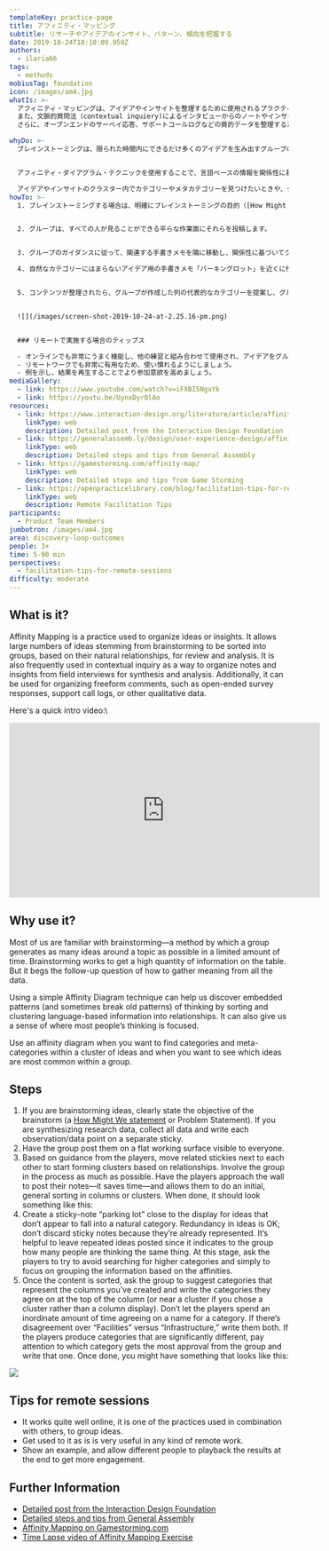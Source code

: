 ```yaml
---
templateKey: practice-page
title: アフィニティ・マッピング
subtitle: リサーチやアイデアのインサイト、パターン、傾向を把握する
date: 2019-10-24T18:10:09.959Z
authors:
  - ilaria66
tags:
  - methods
mobiusTag: foundation
icon: /images/am4.jpg
whatIs: >-
  アフィニティ・マッピングは、アイデアやインサイトを整理するために使用されるプラクティスです。ブレインストーミングから生じる多数のアイデアを、自然な関係に基づいてグループ分けし、レビューや分析することができます。
  また、文脈的質問法（contextual inquiery)によるインタビューからのノートやインサイトを合成分析するためにもよく使用されます。
  さらに、オープンエンドのサーベイ応答、サポートコールログなどの質的データを整理するためにも使用できます。

whyDo: >-
  ブレインストーミングは、限られた時間内にできるだけ多くのアイデアを生み出すグループの方法ですが、それらの全てのデータから意味を取り出す方法が必要になります。


  アフィニティ・ダイアグラム・テクニックを使用することで、言語ベースの情報を関係性に基づいてソートし、クラスタリングすることで、埋め込まれたパターン（時には古いパターンを打ち破ることもあります）を発見することができます。また、グループ内で最も一般的なアイデアがどこに集中しているのかを把握することもできます。

  アイデアやインサイトのクラスター内でカテゴリーやメタカテゴリーを見つけたいときや、グループ内で最も一般的なアイデアを知りたいときにアフィニティ・ダイアグラムを使用しましょう。
howTo: >-
  1. ブレインストーミングする場合は、明確にブレインストーミングの目的（[How Might Weステートメントや問題ステートメント](https://openpracticelibrary.com/practice/hmw/)） を定義します。研究データを合成する場合は、すべてのデータを収集し、各観察/データポイントを別の手書きメモに書きます。


  2. グループは、すべての人が見ることができる平らな作業面にそれらを投稿します。


  3. グループのガイダンスに従って、関連する手書きメモを隣に移動し、関係性に基づいてクラスターを作っていきます。可能な限りグループを参加させ、壁に近づいてメモを投稿するようにします。これにより時間を節約し、初期の一般的な分類（列またはクラスター）を行うことができます。完了したら、このようになります。

  4. 自然なカテゴリーにはまらないアイデア用の手書きメモ「パーキングロット」を近くに作成します。アイデアの重複はOKです。すでに表現されている手書きメモを破棄しないでください。同じアイデアを残すことは同じことを考えている人の数がわかるためメリットがあります。この段階では、プレイヤーにはカテゴリーを探すのではなく、情報をアフィニティ（親和性）に基づいてグルーピングすることに集中するように求めます。


  5. コンテンツが整理されたら、グループが作成した列の代表的なカテゴリーを提案し、グループが合意したカテゴリーを列の先頭（またはクラスター近く）に書きます。カテゴリーの名前に過度に時間を費やさないようにします。「施設」と「インフラ」のように意見が分かれる場合は、両方を書きます。プレイヤーが大きく異なるカテゴリーを生成する場合は、グループから最も承認を得ているカテゴリーに注意し、それを書きます。完了したら、このようになるかもしれません。


  ![](/images/screen-shot-2019-10-24-at-2.25.16-pm.png)


  ### リモートで実施する場合のティップス

  - オンラインでも非常にうまく機能し、他の練習と組み合わせて使用され、アイデアをグループ分けするために使用されます。
  - リモートワークでも非常に有用なため、使い慣れるようにしましょう。
  - 例を示し、結果を再生することでより参加意欲を高めましょう。
mediaGallery:
  - link: https://www.youtube.com/watch?v=iFXBI5NguYk
  - link: https://youtu.be/UynxDyr0lAo
resources:
  - link: https://www.interaction-design.org/literature/article/affinity-diagrams-learn-how-to-cluster-and-bundle-ideas-and-facts
    linkType: web
    description: Detailed post from the Interaction Design Foundation
  - link: https://generalassemb.ly/design/user-experience-design/affinity-mapping
    linkType: web
    description: Detailed steps and tips from General Assembly
  - link: https://gamestorming.com/affinity-map/
    linkType: web
    description: Detailed steps and tips from Game Storming
  - link: https://openpracticelibrary.com/blog/facilitation-tips-for-remote-sessions/
    linkType: web
    description: Remote Facilitation Tips
participants:
  - Product Team Members
jumbotron: /images/am4.jpg
area: discovery-loop-outcomes
people: 3+
time: 5-90 min
perspectives:
  - facilitation-tips-for-remote-sessions
difficulty: moderate
---
```

## What is it?

Affinity Mapping is a practice used to organize ideas or insights. It allows large numbers of ideas  stemming from brainstorming to be sorted into groups, based on their natural relationships, for review and analysis. It is also frequently used in contextual inquiry as a way to organize notes and insights from field interviews for synthesis and analysis. Additionally, it can be used for organizing freeform comments, such as open-ended survey responses, support call logs, or other qualitative data.

Here's a quick intro video:\

<iframe width="560" height="315" src="https://www.youtube.com/embed/UynxDyr0lAo" frameborder="0" allow="accelerometer; autoplay; encrypted-media; gyroscope; picture-in-picture" allowfullscreen></iframe>

## Why use it?

Most of us are familiar with brainstorming—a method by which a group generates as many ideas around a topic as possible in a limited amount of time. Brainstorming works to get a high quantity of information on the table. But it begs the follow-up question of how to gather meaning from all the data.

Using a simple Affinity Diagram technique can help us discover embedded patterns (and sometimes break old patterns) of thinking by sorting and clustering language-based information into relationships. It can also give us a sense of where most people’s thinking is focused.

Use an affinity diagram when you want to find categories and meta-categories within a cluster of ideas and when you want to see which ideas are most common within a group.

## Steps

1. If you are brainstorming ideas, clearly state the objective of the brainstorm (a [How Might We statement](https://openpracticelibrary.com/practice/hmw/) or Problem Statement). If you are synthesizing research data, collect all data and write each observation/data point on a separate sticky.
2. Have the group post them on a flat working surface visible to everyone.
3. Based on guidance from the players, move related stickies next to each other to start forming clusters based on relationships. Involve the group in the process as much as possible. Have the players approach the wall to post their notes—it saves time—and allows them to do an initial, general sorting in columns or clusters. When done, it should look something like this:
4. Create a sticky-note “parking lot” close to the display for ideas that don’t appear to fall into a natural category. Redundancy in ideas is OK; don’t discard sticky notes because they’re already represented. It’s helpful to leave repeated ideas posted since it indicates to the group how many people are thinking the same thing. At this stage, ask the players to try to avoid searching for higher categories and simply to focus on grouping the information based on the affinities.
5. Once the content is sorted, ask the group to suggest categories that represent the columns you’ve created and write the categories they agree on at the top of the column (or near a cluster if you chose a cluster rather than a column display). Don’t let the players spend an inordinate amount of time agreeing on a name for a category. If there’s disagreement over “Facilities” versus “Infrastructure,” write them both. If the players produce categories that are significantly different, pay attention to which category gets the most approval from the group and write that one. Once done, you might have something that looks like this:

![](/images/screen-shot-2019-10-24-at-2.25.16-pm.png)


## Tips for remote sessions

- It works quite well online, it is one of the practices used in combination with others, to group ideas.
- Get used to it as is is very useful in any kind of remote work.
- Show an example, and allow different people to playback the results at the end to get more engagement.



## Further Information

* [Detailed post from the Interaction Design Foundation](https://www.interaction-design.org/literature/article/affinity-diagrams-learn-how-to-cluster-and-bundle-ideas-and-facts)
* [Detailed steps and tips from General Assembly](https://generalassemb.ly/design/user-experience-design/affinity-mapping)
* [Affinity Mapping on Gamestorming.com](https://gamestorming.com/affinity-map/)
* [Time Lapse video of Affinity Mapping Exercise](https://www.youtube.com/watch?v=iFXBI5NguYk)
